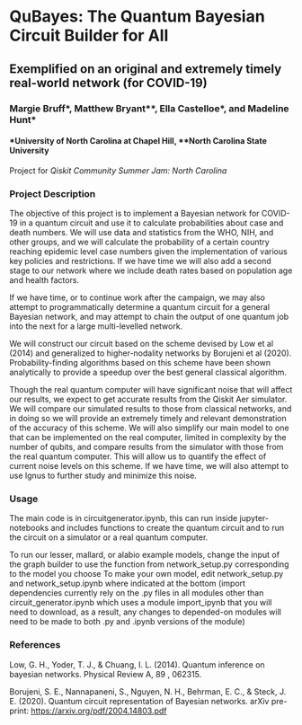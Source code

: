 # QuBayes: The Quantum Bayesian Circuit Builder for All

## Exemplified on an original and extremely timely real-world network (for COVID-19)

### Margie Bruff*, Matthew Bryant**, Ella Castelloe*, and Madeline Hunt*
#### *University of North Carolina at Chapel Hill, **North Carolina State University

Project for *Qiskit Community Summer Jam: North Carolina*

### Project Description
The objective of this project is to implement a Bayesian network for COVID-19 in a quantum circuit and use it to calculate probabilities about case and death numbers. We will use data and statistics from the WHO, NIH, and other groups, and we will calculate the probability of a certain country reaching epidemic level case numbers given the implementation of various key policies and restrictions. If we have time we will also add a second stage to our network where we include death rates based on population age and health factors.

If we have time, or to continue work after the campaign, we may also attempt to programmatically determine a quantum circuit for a general Bayesian network, and may attempt to chain the output of one quantum job into the next for a large multi-levelled network.

We will construct our circuit based on the scheme devised by Low et al (2014) and generalized to higher-nodality networks by Borujeni et al (2020). Probability-finding algorithms based on this scheme have been shown analytically to provide a speedup over the best general classical algorithm.

Though the real quantum computer will have significant noise that will affect our results, we expect to get accurate results from the Qiskit Aer simulator. We will compare our simulated results to those from classical networks, and in doing so we will provide an extremely timely and relevant demonstration of the accuracy of this scheme. We will also simplify our main model to one that can be implemented on the real computer, limited in complexity by the number of qubits, and compare results from the simulator with those from the real quantum computer. This will allow us to quantify the effect of current noise levels on this scheme. If we have time, we will also attempt to use Ignus to further study and minimize this noise.

### Usage
The main code is in circuitgenerator.ipynb, this can run inside jupyter-notebooks
and includes functions to create the quantum circuit and to run the
circuit on a simulator or a real quantum computer.

To run our lesser, mallard, or alabio example models, change the input of the graph builder to use the function from network_setup.py corresponding to the model you choose
To make your own model, edit network_setup.py and network_setup.ipynb where indicated at the bottom (import dependencies currently rely on the .py files in all modules other than circuit_generator.ipynb which uses a module import_ipynb that you will need to download, as a result, any changes to depended-on modules will need to be made to both .py and .ipynb versions of the module)

### References
Low, G. H., Yoder, T. J., & Chuang, I. L. (2014). Quantum inference on bayesian networks. Physical Review A, 89 , 062315.

Borujeni, S. E., Nannapaneni, S., Nguyen, N. H., Behrman, E. C., & Steck, J. E. (2020). Quantum circuit representation of Bayesian networks. arXiv pre-print: https://arxiv.org/pdf/2004.14803.pdf

